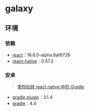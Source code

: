 # galaxy

## 环境

### 依赖

- [react](https://react.docschina.org/)：16.6.0-alpha.8af6728
- [react-native](https://reactnative.cn/)：0.57.3

### 安卓

> [带你玩转 react native 中的 Gradle](http://t.cn/EZPyYQz)

- [gradle plugin](http://t.cn/Rd2dqcj)：3.1.4
- [gradle](https://gradle.org/releases/)：4.4
